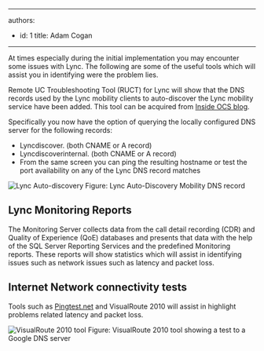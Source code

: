 

---
authors:
  - id: 1
    title: Adam Cogan
---




<span class='intro'> At times especially during the initial implementation you may encounter some issues with Lync. The following are some of the useful tools which will assist you in identifying were the problem lies. </span>

<p>Remote UC Troubleshooting Tool (RUCT) for Lync will show that the DNS records used by the Lync mobility clients to auto-discover the Lync mobility service have been added. This tool can be acquired from <a target="_blank" href="http&#58;//insideocs.com/">Inside OCS blog</a>.</p>
<p>Specifically you now have the option of querying the locally configured DNS server for the following records&#58;</p>
<ul>
<li>Lyncdiscover. (both CNAME or A record)</li>
<li>Lyncdiscoverinternal. (both CNAME or A record)</li>
<li>From the same screen you can ping the resulting hostname or test the port availability on any of the Lync DNS record matches</li>
</ul>
<img class="ms-rteCustom-ImageArea" alt="Lync Auto-discovery" src="/ITAndNetworking/Rules-to-Better-Lync/PublishingImages/lync-auto-discovery.jpg" />
<span class="ms-rteCustom-FigureNormal">Figure&#58; Lync Auto-Discovery Mobility DNS record</span>
<h2>Lync Monitoring Reports</h2>
<p>The Monitoring Server collects data from the call detail recording (CDR) and Quality of Experience (QoE) databases and presents that data with the help of the SQL Server Reporting Services and the predefined Monitoring reports. These reports will show statistics which will assist in identifying issues such as network issues such as latency and packet loss.</p>
<h2>Internet Network connectivity tests</h2>
<p>Tools such as <a target="_blank" href="http&#58;//pingtest.net/">Pingtest.net</a> and VisualRoute 2010 will assist in highlight problems related latency and packet loss.</p>
<img class="ms-rteCustom-ImageArea" alt="VisualRoute 2010 tool" src="/ITAndNetworking/Rules-to-Better-Lync/PublishingImages/visualroute-tool.jpg" />
<span class="ms-rteCustom-FigureNormal">Figure&#58; VisualRoute 2010 tool showing a test to a Google DNS server</span>




